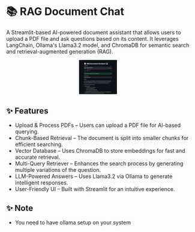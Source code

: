# 📚 RAG Document Chat 

A Streamlit-based AI-powered document assistant that allows users to upload a PDF file and ask questions based on its content. It leverages LangChain, Ollama's Llama3.2 model, and ChromaDB for semantic search and retrieval-augmented generation (RAG).

<p align="center">
  <img width="20%" src="demo.png"> &nbsp &nbsp
</p>


## ✨ Features  

- Upload & Process PDFs – Users can upload a PDF file for AI-based querying. 
- Chunk-Based Retrieval – The document is split into smaller chunks for efficient searching.
- Vector Database – Uses ChromaDB to store embeddings for fast and accurate retrieval.  
- Multi-Query Retriever – Enhances the search process by generating multiple variations of the question.
- LLM-Powered Answers – Uses Llama3.2 via Ollama to generate intelligent responses.
- User-Friendly UI – Built with Streamlit for an intuitive experience.


## ✨ Note  
- You need to have ollama setup on your system
